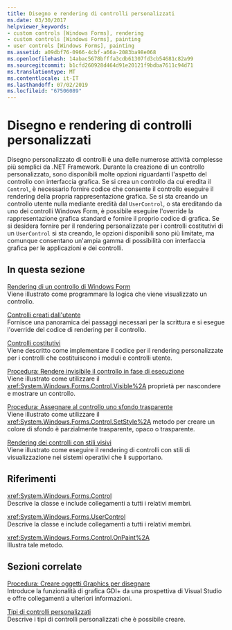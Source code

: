 ```yaml
---
title: Disegno e rendering di controlli personalizzati
ms.date: 03/30/2017
helpviewer_keywords:
- custom controls [Windows Forms], rendering
- custom controls [Windows Forms], painting
- user controls [Windows Forms], painting
ms.assetid: a09dbf76-0966-4cbf-a66a-2083ba98e068
ms.openlocfilehash: 14abac5678bfffa3cdb61307fd3cb54681c82a99
ms.sourcegitcommit: b1cfd260928d464d91e20121f9bdba7611c94d71
ms.translationtype: MT
ms.contentlocale: it-IT
ms.lasthandoff: 07/02/2019
ms.locfileid: "67506089"
---
```

# <a name="custom-control-painting-and-rendering"></a>Disegno e rendering di controlli personalizzati
Disegno personalizzato di controlli è una delle numerose attività complesse più semplici da .NET Framework. Durante la creazione di un controllo personalizzato, sono disponibili molte opzioni riguardanti l'aspetto del controllo con interfaccia grafica. Se si crea un controllo da cui eredita il `Control`, è necessario fornire codice che consente il controllo eseguire il rendering della propria rappresentazione grafica. Se si sta creando un controllo utente nulla mediante eredità dal `UserControl`, o sta ereditando da uno dei controlli Windows Form, è possibile eseguire l'override la rappresentazione grafica standard e fornire il proprio codice di grafica. Se si desidera fornire per il rendering personalizzate per i controlli costitutivi di un `UserControl` si sta creando, le opzioni disponibili sono più limitate, ma comunque consentano un'ampia gamma di possibilità con interfaccia grafica per le applicazioni e dei controlli.  
  
## <a name="in-this-section"></a>In questa sezione  
 [Rendering di un controllo di Windows Form](rendering-a-windows-forms-control.md)  
 Viene illustrato come programmare la logica che viene visualizzato un controllo.  
  
 [Controlli creati dall'utente](user-drawn-controls.md)  
 Fornisce una panoramica dei passaggi necessari per la scrittura e si esegue l'override del codice di rendering per il controllo.  
  
 [Controlli costitutivi](constituent-controls.md)  
 Viene descritto come implementare il codice per il rendering personalizzate per i controlli che costituiscono i moduli e controlli utente.  
  
 [Procedura: Rendere invisibile il controllo in fase di esecuzione](how-to-make-your-control-invisible-at-run-time.md)  
 Viene illustrato come utilizzare il <xref:System.Windows.Forms.Control.Visible%2A> proprietà per nascondere e mostrare un controllo.  
  
 [Procedura: Assegnare al controllo uno sfondo trasparente](how-to-give-your-control-a-transparent-background.md)  
 Viene illustrato come utilizzare il <xref:System.Windows.Forms.Control.SetStyle%2A> metodo per creare un colore di sfondo è parzialmente trasparente, opaco o trasparente.  
  
 [Rendering dei controlli con stili visivi](rendering-controls-with-visual-styles.md)  
 Viene illustrato come eseguire il rendering di controlli con stili di visualizzazione nei sistemi operativi che li supportano.  
  
## <a name="reference"></a>Riferimenti  
 <xref:System.Windows.Forms.Control>  
 Descrive la classe e include collegamenti a tutti i relativi membri.  
  
 <xref:System.Windows.Forms.UserControl>  
 Descrive la classe e include collegamenti a tutti i relativi membri.  
  
 <xref:System.Windows.Forms.Control.OnPaint%2A>  
 Illustra tale metodo.  
  
## <a name="related-sections"></a>Sezioni correlate  
 [Procedura: Creare oggetti Graphics per disegnare](../advanced/how-to-create-graphics-objects-for-drawing.md)  
 Introduce la funzionalità di grafica GDI+ da una prospettiva di Visual Studio e offre collegamenti a ulteriori informazioni.  
  
 [Tipi di controlli personalizzati](varieties-of-custom-controls.md)  
 Descrive i tipi di controlli personalizzati che è possibile creare.
